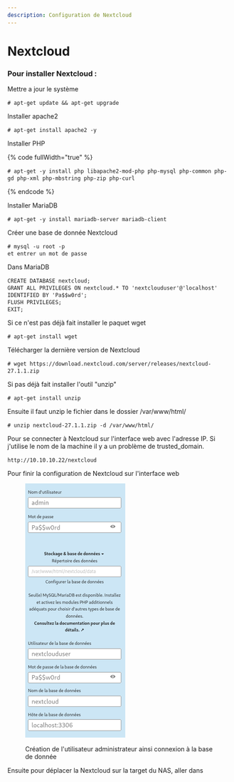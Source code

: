```yaml
---
description: Configuration de Nextcloud
---
```


# Nextcloud

### Pour installer Nextcloud :

Mettre a jour le système

```
# apt-get update && apt-get upgrade
```

Installer apache2&#x20;

```
# apt-get install apache2 -y
```

Installer PHP&#x20;

{% code fullWidth="true" %}
```
# apt-get -y install php libapache2-mod-php php-mysql php-common php-gd php-xml php-mbstring php-zip php-curl
```
{% endcode %}

Installer MariaDB&#x20;

```
# apt-get -y install mariadb-server mariadb-client
```

Créer une base de donnée Nextcloud

```
# mysql -u root -p
et entrer un mot de passe
```

Dans MariaDB&#x20;

```
CREATE DATABASE nextcloud;
GRANT ALL PRIVILEGES ON nextcloud.* TO 'nextclouduser'@'localhost' IDENTIFIED BY 'Pa$$w0rd';
FLUSH PRIVILEGES;
EXIT;
```

Si ce n'est pas déjà fait installer le paquet wget

```
# apt-get install wget
```

Télécharger la dernière version de Nextcloud

```
# wget https://download.nextcloud.com/server/releases/nextcloud-27.1.1.zip
```

Si pas déjà fait installer l'outil "unzip"

```
# apt-get install unzip
```

Ensuite il faut unzip le fichier dans le dossier /var/www/html/

```
# unzip nextcloud-27.1.1.zip -d /var/www/html/
```

Pour se connecter à Nextcloud sur l'interface web avec l'adresse IP. Si j'utilise le nom de la machine il y a un problème de trusted\_domain.

```
http://10.10.10.22/nextcloud
```

Pour finir la configuration de Nextcloud sur l'interface web

<figure><img src=".gitbook/assets/Install Nextcloud.png" alt=""><figcaption><p>Création de l'utilisateur administrateur ainsi connexion à la base de donnée</p></figcaption></figure>

Ensuite pour déplacer la Nextcloud sur la target du NAS, aller dans&#x20;





